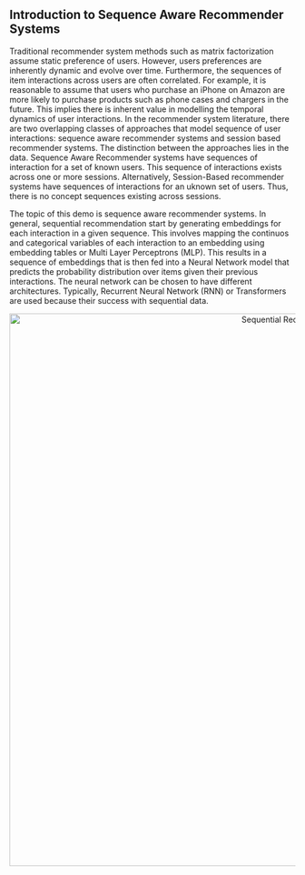## Introduction to Sequence Aware Recommender Systems
Traditional recommender system methods such as matrix factorization assume static preference of users. However, users preferences are inherently dynamic and evolve over time. Furthermore, the sequences of item interactions across users are often correlated. For example, it is reasonable to assume that users who purchase an iPhone on Amazon are more likely to purchase products such as phone cases and chargers in the future. This implies there is inherent value in modelling the temporal dynamics of user interactions. In the recommender system literature, there are two overlapping classes of approaches that model sequence of user interactions: sequence aware recommender systems and session based recommender systems. The distinction between the approaches lies in the data. Sequence Aware Recommender systems have sequences of interaction for a set of known users. This sequence of interactions exists across one or more sessions. Alternatively, Session-Based recommender systems have sequences of interactions for an uknown set of users. Thus, there is no concept sequences existing across sessions. 

The topic of this demo is sequence aware recommender systems. In general, sequential recommendation start by generating embeddings for each interaction in a given sequence. This involves mapping the continuos and categorical variables of each interaction to an embedding using embedding tables or Multi Layer Perceptrons (MLP). This results in a sequence of embeddings that is then fed into a Neural Network model that predicts the probability distribution over items given their previous interactions. The neural network can be chosen to have different architectures. Typically, Recurrent Neural Network (RNN) or Transformers are used because their success with sequential data. 

<p align="center">
<img width="972" alt="Sequential Recommender" src="https://user-images.githubusercontent.com/34798787/179016340-83e44ae6-3058-4152-88b2-2608bd07d212.png">
</p>